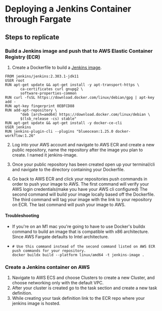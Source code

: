 # Deploying a Jenkins Container through Fargate

## Steps to replicate

### Build a Jenkins image and push that to AWS Elastic Container Registry (ECR)

1. Create a Dockerfile to build a [Jenkins image](https://github.com/zachcyrus/jenkins_docker/tree/main/jenkins_container).

  ```
  FROM jenkins/jenkins:2.303.1-jdk11
  USER root
  RUN apt-get update && apt-get install -y apt-transport-https \
         ca-certificates curl gnupg2 \
         software-properties-common
  RUN curl -fsSL https://download.docker.com/linux/debian/gpg | apt-key add -
  RUN apt-key fingerprint 0EBFCD88
  RUN add-apt-repository \
         "deb [arch=amd64] https://download.docker.com/linux/debian \
         $(lsb_release -cs) stable"
  RUN apt-get update && apt-get install -y docker-ce-cli
  USER jenkins
  RUN jenkins-plugin-cli --plugins "blueocean:1.25.0 docker-workflow:1.26"
  ```

2. Log into your AWS account and navigate to AWS ECR and create a new public repository, name the repository after the image you plan to create. I named it jenkins-image. 

3. Once your public repository has been created open up your terminal/cli and navigate to the directory containing your Dockerfile. 
4. Go back to AWS ECR and click your repositories push commands in order to push your image to AWS. The first command will verify your AWS login credentials(make you have your AWS cli configured)
The second command will build your image locally based off the Dockerfile. 
The third command will tag your image with the link to your repository on ECR.
The last command will push your image to AWS.

#### Troubleshooting 
- If you're on an M1 mac you're going to have to use Docker's buildx command to build an image that is compatible with x86 architecture. Since AWS Fargate defaults to Intel architecture.
- 
  ```
  # Use this command instead of the second command listed on AWS ECR push commands for your repository.
  docker buildx build --platform linux/amd64 -t jenkins-image .
  ```

### Create a Jenkins container on AWS

1. Navigate to AWS ECS and choose Clusters to create a new Cluster, and choose networking only with the default VPC.
2. After your cluster is created go to the task section and create a new task definition.
3. While creating your task definition link to the ECR repo where your jenkins image is hosted.
